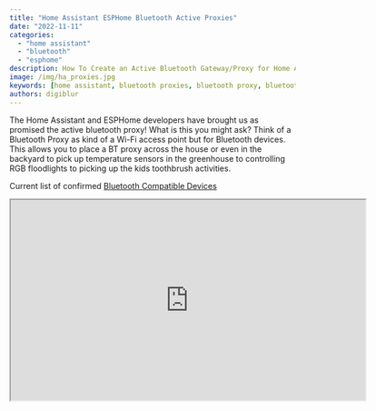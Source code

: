 ```yaml
---
title: "Home Assistant ESPHome Bluetooth Active Proxies"
date: "2022-11-11"
categories: 
  - "home assistant"
  - "bluetooth"
  - "esphome"
description: How To Create an Active Bluetooth Gateway/Proxy for Home Assistant
image: /img/ha_proxies.jpg
keywords: [home assistant, bluetooth proxies, bluetooth proxy, bluetooth esphome, active bluetooth, esp32 bluetooth]
authors: digiblur
---
```


The Home Assistant and ESPHome developers have brought us as promised the active bluetooth proxy!  What is this you might ask?  Think of a Bluetooth Proxy as kind of a Wi-Fi access point but for Bluetooth devices.  This allows you to place a BT proxy across the house or even in the backyard to pick up temperature sensors in the greenhouse to controlling RGB floodlights to picking up the kids toothbrush activities.  

Current list of confirmed [Bluetooth Compatible Devices](/wiki/ha/bluetooth-compatible-devices)   

<iframe allowfullscreen height="353" src="https://www.youtube.com/embed/OSRQDEbS5CE" width="625" youtube-src-=""></iframe>    

